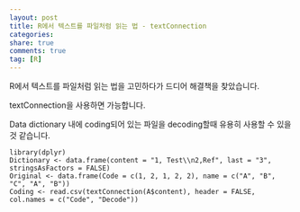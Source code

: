 ```yaml
---
layout: post
title: R에서 텍스트를 파일처럼 읽는 법 - textConnection
categories: 
share: true
comments: true
tag: [R]
---
```



R에서 텍스트를 파일처럼 읽는 법을 고민하다가 드디어 해결책을 찾았습니다.

textConnection을 사용하면 가능합니다.

Data dictionary 내에 coding되어 있는 파일을 decoding할때 유용히 사용할 수 있을 것 같습니다.

```
library(dplyr)
Dictionary <- data.frame(content = "1, Test\\n2,Ref", last = "3", stringsAsFactors = FALSE)
Original <- data.frame(Code = c(1, 2, 1, 2, 2), name = c("A", "B", "C", "A", "B"))
Coding <- read.csv(textConnection(A$content), header = FALSE, col.names = c("Code", "Decode"))
```

